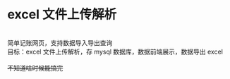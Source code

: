 # excel 文件上传解析
\
简单记账网页，支持数据导入导出查询\
目标：excel 文件上传解析，存 mysql 数据库，数据前端展示，数据导出 excel \
\
~~不知道啥时候能搞完~~
